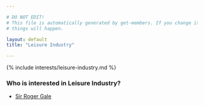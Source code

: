 ```yaml
---

# DO NOT EDIT!
# This file is automatically generated by get-members. If you change it, bad
# things will happen.

layout: default
title: "Leisure Industry"

---
```


{% include interests/leisure-industry.md %}

### Who is interested in Leisure Industry?


* [Sir Roger Gale](/members/sir-roger-gale.html)
